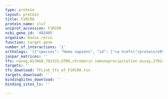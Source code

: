 ```yaml
---
type: protein
layout: protein
title: F1RCR0
protein_name: slu7
uniprot_accession: F1RCR0
ncbi_gene_id: '492495'
organism: Danio rerio
function: target gene
number_of_interactions: '1'
orthologs: '[{"species": "Homo sapiens", "id": ["<a href=\"/protein/o95391\">O95391</a>"]}, {"species": "Mus musculus", "id": ["<a href=\"/protein/q8bhj9\">Q8BHJ9</a>"]}, {"species": "Rattus norvegicus", "id": ["<a href=\"/protein/q80zg5\">Q80ZG5</a>"]}, {"species": "Drosophila melanogaster", "id": ["<a href=\"/protein/q9vaq7\">Q9VAQ7</a>"]}, {"species": "Caenorhabditis elegans", "id": ["<a href=\"/protein/q21278\">Q21278</a>"]}]'
jaspar_matrices: ''
tfs: nanog,A5JNG8,792333,GTRD,chromatin immunoprecipitation assay,27924024%5Buid%5D,No
targets: ''
tfs_download: TFLink_tfs_of_F1RCR0.tsv
targets_download: ''
bindingSites_download: ''
binding_sites_ls: ''

---
```

